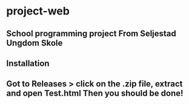 # project-web
School programming project
From Seljestad Ungdom Skole
--------------------------------------------------------------------
Installation
--------------------------------------------------------------------
Got to Releases > click on the .zip file, extract and open Test.html
Then you should be done!
--------------------------------------------------------------------
